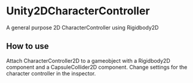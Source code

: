 # Unity2DCharacterController
A general purpose 2D CharacterController using Rigidbody2D

## How to use
Attach CharacterController2D to a gameobject with a Rigidbody2D component and a CapsuleCollider2D component. Change settings for the character controller in the inspector.